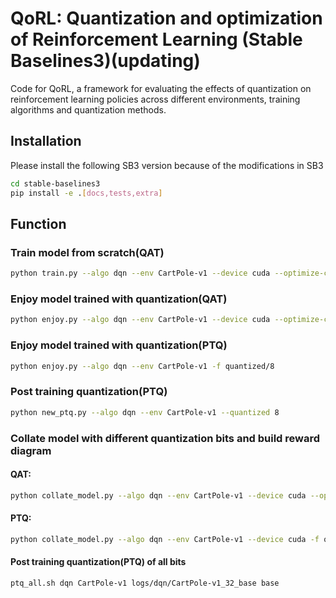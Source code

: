# QoRL: Quantization and optimization of Reinforcement Learning (Stable Baselines3)(updating)

Code for QoRL, a framework for evaluating the effects of quantization on reinforcement learning policies across different environments, training algorithms and quantization methods.

## Installation

Please install the following SB3 version because of the modifications in SB3
```sh
cd stable-baselines3 
pip install -e .[docs,tests,extra]
```

## Function
### Train model from scratch(QAT)
```sh
python train.py --algo dqn --env CartPole-v1 --device cuda --optimize-choice base --quantize 32 -P
```


### Enjoy model trained with quantization(QAT)

```sh
python enjoy.py --algo dqn --env CartPole-v1 --device cuda --optimize-choice base --quantize 8 -f logs/
```


### Enjoy model trained with quantization(PTQ)

```sh
python enjoy.py --algo dqn --env CartPole-v1 -f quantized/8 
```

### Post training quantization(PTQ) 
```sh
python new_ptq.py --algo dqn --env CartPole-v1 --quantized 8 
```

### Collate model with different quantization bits and build reward diagram

#### QAT:
```sh
python collate_model.py --algo dqn --env CartPole-v1 --device cuda --optimize-choice base -f logs/ --no-render
```
#### PTQ:
```sh
python collate_model.py --algo dqn --env CartPole-v1 --device cuda -f quantized --no-render
```

#### Post training quantization(PTQ) of all bits
```sh
ptq_all.sh dqn CartPole-v1 logs/dqn/CartPole-v1_32_base base
```
